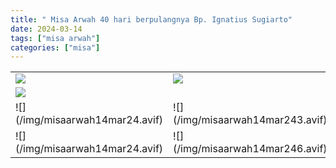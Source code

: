 ```yaml
---
title: " Misa Arwah 40 hari berpulangnya Bp. Ignatius Sugiarto"
date: 2024-03-14
tags: ["misa arwah"]
categories: ["misa"]
---
```


| | |
|---|---|
| ![](/img/misaarwah14mar241.avif) | ![](/img/misaarwah14mar242.avif) |
| ![](/img/misaarwah14mar245.avif) | 
| ![] (/img/misaarwah14mar24.avif) | ![] (/img/misaarwah14mar243.avif) |
| ![] (/img/misaarwah14mar24.avif) | ![] (/img/misaarwah14mar246.avif) |